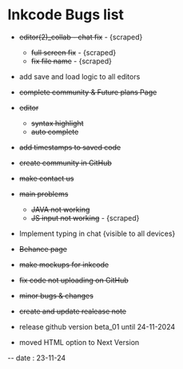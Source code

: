 # Inkcode Bugs list

- ~~editor(2)_collab - chat fix~~ - {scraped}
	- ~~full screen fix~~ - {scraped}
    - ~~fix file name~~ - {scraped}

- add save and load logic to all editors
- ~~complete community & Future plans Page~~

- ~~editor~~
	- ~~syntax highlight~~
	- ~~auto complete~~

- ~~add timestamps to saved code~~

- ~~create community in GitHub~~
- ~~make contact us~~

- ~~main problems~~
	- ~~JAVA not working~~
	- ~~JS input not working~~ - {scraped}

- Implement typing in chat {visible to all devices}

- ~~Behance page~~
- ~~make mockups for inkcode~~
- ~~fix code not uploading on GitHub~~
- ~~minor bugs & changes~~
- ~~create and update realease note~~

- release github version beta_01 until 24-11-2024

* moved HTML option to Next Version 

-- date : 23-11-24